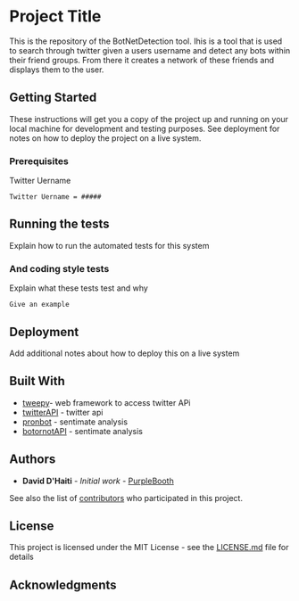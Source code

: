 # Project Title

This is the repository of the BotNetDetection tool. Ihis is a tool that is used to search through twitter given a users username and detect any bots within their friend groups. From there it creates a network of these friends and displays them to the user. 

## Getting Started

These instructions will get you a copy of the project up and running on your local machine for development and testing purposes. See deployment for notes on how to deploy the project on a live system.

### Prerequisites

Twitter Uername 

```
Twitter Uername = #####
```


## Running the tests

Explain how to run the automated tests for this system



### And coding style tests

Explain what these tests test and why

```
Give an example
```

## Deployment

Add additional notes about how to deploy this on a live system

## Built With

* [tweepy](https://www.tweepy.org/)- web framework to access twitter APi
* [twitterAPI](https://developer.twitter.com/) - twitter api
* [pronbot](#) - sentimate analysis 
* [botornotAPI](https://botometer.iuni.iu.edu/#!/) - sentimate analysis 

## Authors

* **David D'Haiti** - *Initial work* - [PurpleBooth](https://github.com/PurpleBooth)

See also the list of [contributors](https://github.com/your/project/contributors) who participated in this project.

## License

This project is licensed under the MIT License - see the [LICENSE.md](LICENSE.md) file for details

## Acknowledgments

